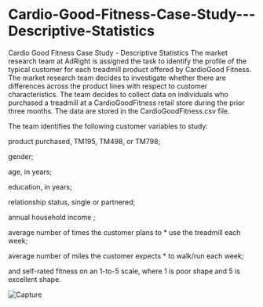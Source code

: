 # Cardio-Good-Fitness-Case-Study---Descriptive-Statistics
Cardio Good Fitness Case Study - Descriptive Statistics
The market research team at AdRight is assigned the task to identify the profile of the typical customer for each treadmill product offered by CardioGood Fitness. The market research team decides to investigate whether there are differences across the product lines with respect to customer characteristics. The team decides to collect data on individuals who purchased a treadmill at a CardioGoodFitness retail store during the prior three months. The data are stored in the CardioGoodFitness.csv file.

The team identifies the following customer variables to study:

product purchased, TM195, TM498, or TM798;

gender;

age, in years;

education, in years;

relationship status, single or partnered;

annual household income ;

average number of times the customer plans to * use the treadmill each week;

average number of miles the customer expects * to walk/run each week;

and self-rated fitness on an 1-to-5 scale, where 1 is poor shape and 5 is excellent shape.


![Capture](https://user-images.githubusercontent.com/93221488/180062552-6b3ffd1e-c57d-428b-85ef-b852f6a42493.PNG)
